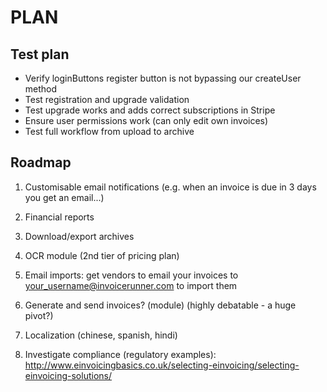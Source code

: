 PLAN
====

Test plan
----

- Verify loginButtons register button is not bypassing our createUser method
- Test registration and upgrade validation
- Test upgrade works and adds correct subscriptions in Stripe
- Ensure user permissions work (can only edit own invoices)
- Test full workflow from upload to archive

Roadmap
---

1. Customisable email notifications (e.g. when an invoice is due in 3 days you get an email...)

2. Financial reports

3. Download/export archives

4. OCR module (2nd tier of pricing plan)

5. Email imports: get vendors to email your invoices to your_username@invoicerunner.com to import them

6. Generate and send invoices? (module) (highly debatable - a huge pivot?)

7. Localization (chinese, spanish, hindi)

8. Investigate compliance (regulatory examples): http://www.einvoicingbasics.co.uk/selecting-einvoicing/selecting-einvoicing-solutions/

